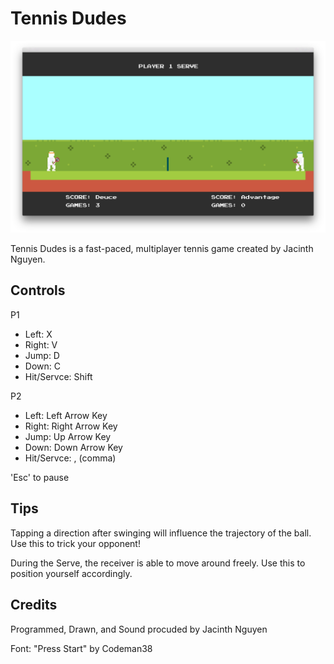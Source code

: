 # Tennis Dudes

![alt tag](https://github.com/jacinthn/TennisDudes/blob/master/assets/TDPreview1.png)

Tennis Dudes is a fast-paced, multiplayer tennis game created by Jacinth Nguyen.

## Controls

P1
* Left: X
* Right: V
* Jump: D
* Down: C
* Hit/Servce: Shift

P2
* Left: Left Arrow Key
* Right: Right Arrow Key
* Jump: Up Arrow Key
* Down: Down Arrow Key
* Hit/Servce: , (comma)

'Esc' to pause

## Tips

Tapping a direction after swinging will influence the trajectory of the ball. Use this to trick your opponent!

During the Serve, the receiver is able to move around freely. Use this to position yourself accordingly.

## Credits

Programmed, Drawn, and Sound procuded by Jacinth Nguyen

Font: "Press Start" by Codeman38

